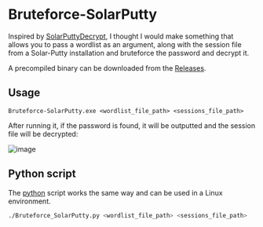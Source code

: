 # Bruteforce-SolarPutty

Inspired by [SolarPuttyDecrypt](https://github.com/VoidSec/SolarPuttyDecrypt), I thought I would make something that allows you to pass a wordlist as an argument, along with the session file from a Solar-Putty installation and bruteforce the password and decrypt it.

A precompiled binary can be downloaded from the [Releases](https://github.com/LazyTitan33/Bruteforce-SolarPutty/releases/download/v1.0/Bruteforce-SolarPutty.exe).

## Usage

```text
Bruteforce-SolarPutty.exe <wordlist_file_path> <sessions_file_path>
```
After running it, if the password is found, it will be outputted and the session file will be decrypted:

![image](https://github.com/user-attachments/assets/445935fd-b421-4bd0-a235-4270022035d8)

## Python script

The [python](https://raw.githubusercontent.com/LazyTitan33/Bruteforce-SolarPutty/refs/heads/main/Bruteforce_SolarPutty.py) script works the same way and can be used in a Linux environment.

```bash
./Bruteforce_SolarPutty.py <wordlist_file_path> <sessions_file_path>
```
